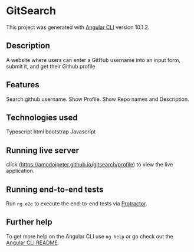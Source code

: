 # GitSearch

This project was generated with [Angular CLI](https://github.com/angular/angular-cli) version 10.1.2.

## Description

A website where users can enter a GitHub username into an input form, submit it, and get their Github profile

## Features
Search github username.
Show Profile.
Show Repo names and Description.

## Technologies used
Typescript
html
bootstrap
Javascript

## Running live server

click (https://amodoipeter.github.io/gitsearch/profile) to view the live application.

## Running end-to-end tests

Run `ng e2e` to execute the end-to-end tests via [Protractor](http://www.protractortest.org/).

## Further help

To get more help on the Angular CLI use `ng help` or go check out the [Angular CLI README](https://github.com/angular/angular-cli/blob/master/README.md).
